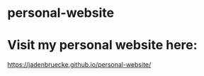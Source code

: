 # personal-website

# Visit my personal website here:
https://jadenbruecke.github.io/personal-website/
